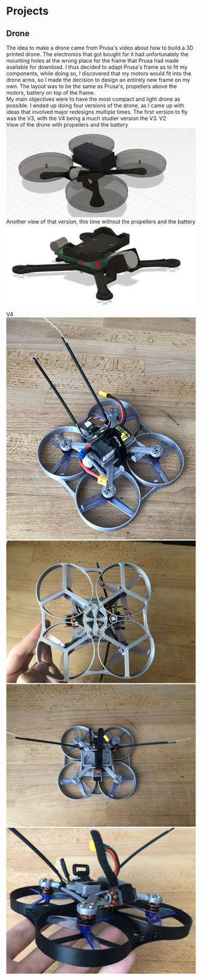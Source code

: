 # Projects

## Drone
The idea to make a drone came from Prusa's video about how to build a 3D printed drone. The electronics that got bought for it had unfortunately the mounting holes at the wrong place for the frame that Prusa had made available for download. I thus decided to adapt Prusa's frame as to fit my components, while doing so, I discovered that my motors would fit into the drone arms, so I made the decision to design an entirely new frame on my own.  The layout was to be the same as Prusa's, propellers above the motors, battery on top of the frame.\
My main objectives were to have the most compact and light drone as possible. I ended up doing four versions of the drone, as I came up with ideas that involved major redesigns multiple times. The first version to fly was the V3, with the V4 being a much studier version the V3.
V2\
View of the drone with propellers and the battery
![Alt text](docs/assets/V1_Perspective.png)
Another view of that version, this time without the propellers and the battery
![Alt text](docs/assets/V1_Right_edge.png)

V4\
![Alt text](docs/assets/V4_4.jpg)
![Alt text](docs/assets/V4_5.jpg)
![Alt text](docs/assets/V4_7.jpg)
![Alt text](docs/assets/V4_8.jpg)

